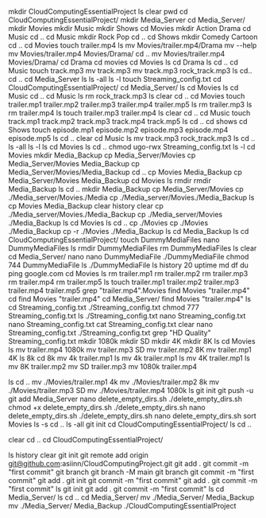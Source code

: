 mkdir CloudComputingEssentialProject
    ls
   clear
    pwd
   cd CloudComputingEssentialProject/
    mkdir Media_Server
    cd Media_Server/
    mkdir Movies
    mkdir Music
    mkdir Shows
    cd Movies
    mkdir Action Drama
    cd Music
    cd ..
   cd Music
    mkdir Rock Pop
    cd ..
   cd Shows
    mkdir Comedy Cartoon
   cd ..
   cd Movies
    touch trailer.mp4
    ls
    mv Movies/trailer.mp4/Drama
    mv --help
    mv Movies/trailer.mp4 Movies/Drama/
   cd ..
    mv Movies/trailer.mp4 Movies/Drama/
   cd Drama
 cd movies
   cd Movies
    ls
   cd Drama
   ls
  cd ..
    cd Music
    touch track.mp3
    mv track.mp3 
    mv track.mp3 rock_track.mp3
    ls
    cd..
    cd ..
    cd Media_Server
    ls
   ls -all
    ls -l
   touch Streaming_config.txt
   cd CloudComputingEssentialProject/
    cd Media_Server/
    ls
    cd Movies
    ls
    cd Music
    cd ..
    cd Music
    ls
    rm rock_track.mp3
   ls
    clear
    cd ..
    cd Movies
    touch trailer.mp1 trailer.mp2 trailer.mp3 trailer.mp4 trailer.mp5
    ls
    rm trailer.mp3
   ls
    rm trailer.mp4
    ls
   touch  trailer.mp3 trailer.mp4 
   ls
   clear
   cd ..
    cd Music
   touch track.mp1 track.mp2 track.mp3 track.mp4 track.mp5
   ls
   cd ..
   cd shows
   cd Shows
  touch episode.mp1 episode.mp2 episode.mp3 episode.mp4 episode.mp5
   ls
   cd ..
    clear
    cd Music
    ls
    mv track.mp3 rock_track.mp3
    ls
    cd ..
    ls -all
   ls -l
    ls
    cd Movies
    ls
    cd ..
   chmod ugo-rwx Streaming_config.txt
    ls -l
   cd Movies
    mkdir Media_Backup
    cp Media_Server/Movies
    cp Media_Server/Movies Media_Backup
    cp Media_Server/Movies/Media_Backup
   cd ..
    cp Movies Media_Backup
    cp Media_Server/Movies Media_Backup
    cd Movies
    ls
    rmdir 
    rmdir Media_Backup
    ls
    cd ..
    mkdir Media_Backup
    cp Media_Server/Movies
    cp ./Media_server/Movies./Media
    cp ./Media_server/Movies./Media_Backup
    ls
    cp Movies Media_Backup
    clear
   history
   clear
    cp ./Media_server/Movies./Media_Backup
    cp ./Media_server/Movies ./Media_Backup
    ls
    cd Movies
    ls
    cd ..
    cp ./Movies 
    cp ./Movies ./Media_Backup
   cp -r ./Movies ./Media_Backup
   ls
    cd Media_Backup
   ls
   cd CloudComputingEssentialProject/
    touch DummyMediaFiles
    nano DummyMediaFiles
   ls
    rmdir DummyMediaFiles
    rm  DummyMediaFiles
    ls
    clear
    cd Media_Server/
    nano 
   nano DummyMediaFile
    ./DummyMediaFile
    chmod 744 DummyMediaFile
    ls
    ./DummyMediaFile
    ls
    history 20
    uptime
    md
    df
    du
    ping google.com
    cd Movies
   ls
   rm trailer.mp1
    rm trailer.mp2
   rm trailer.mp3
    rm trailer.mp4
    rm trailer.mp5
   ls
    touch trailer.mp1 trailer.mp2 trailer.mp3 trailer.mp4 trailer.mp5
    grep "trailer.mp4".Movies
    find Movies "trailer.mp4"
    cd
    find Movies "trailer.mp4"
    cd Media_Server/
    find Movies "trailer.mp4"
   ls
    cd Streaming_config.txt
    ./Streaming_config.txt
    chmod 777 Streaming_config.txt
  ls
    ./Streaming_config.txt
    nano Streaming_config.txt
   nano Streaming_config.txt
    cat Streaming_config.txt
    clear
   nano Streaming_config.txt
    ./Streaming_config.txt
    grep "HD Quality" Streaming_config.txt
    mkdir 1080k 
    mkdir SD
    mkdir 4K
   mkdir 8K
    ls
    cd Movies
    ls
    mv trailer.mp4 1080k
    mv trailer.mp3 SD
    mv trailer.mp2 8K
    mv trailer.mp1 4K
    ls
    8k
    cd 8k
    mv 4k trailer.mp1 
    ls
    mv 4k trailer.mp1 
    ls
    mv 4K trailer.mp1
    ls
    mv 8K trailer.mp2
    mv SD trailer.mp3
    mv 1080k trailer.mp4
  
  ls
   cd ..
    mv ./Movies/trailer.mp1 4k
    mv ./Movies/trailer.mp2 8k
    mv ./Movies/trailer.mp3 SD
    mv ./Movies/trailer.mp4 1080k
   ls
   git init
   git push -u
   git add Media_Server 
  nano delete_empty_dirs.sh
    ./delete_empty_dirs.sh
   chmod +x delete_empty_dirs.sh
   ./delete_empty_dirs.sh
   nano delete_empty_dirs.sh
   ./delete_empty_dirs.sh
   nano delete_empty_dirs.sh
   sort Movies
   ls -s
   cd ..
   ls -all
   git init
  cd CloudComputingEssentialProject/
  ls 
   cd ..
   
   clear
   cd ..
   cd CloudComputingEssentialProject/
  
  ls
   history
    clear
   git init
    git remote add origin git@github.com:asiinn/CloudComputingProject.git
    git add .
  git commit -m "first commit"
   git branch
   git branch -M main
   git branch
  git commit -m "first commit"
   git add .
  git init 
   git commit -m "first commit"
   git add .
   git commit -m "first commit"
  ls
   git init
   git add .
    git commit -m "first commit"
   ls
    cd Media_Server/
    ls
   cd ..
   cd Media_Server/
   mv ./Media_Server/ Media_Backup
   mv ./Media_Server/ Media_Backup ./CloudComputingEssentialProject


